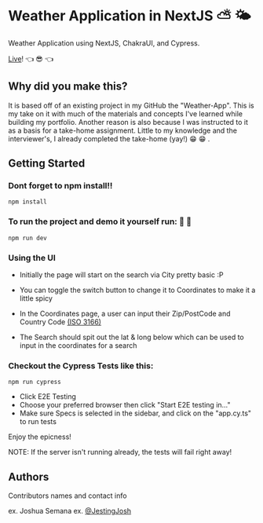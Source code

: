# Weather Application in NextJS :partly_sunny: :sun_behind_small_cloud:

Weather Application using NextJS, ChakraUI, and Cypress.

[Live](https://weather-app-jh.vercel.app/)! :point_left: :sunglasses: :point_left:

## Why did you make this?

It is based off of an existing project in my GitHub the "Weather-App". This is my take on it with much of the materials and concepts I've learned while building my portfolio. Another reason is also because I was instructed to it as a basis for a take-home assignment. Little to my knowledge and the interviewer's, I already completed the take-home (yay!) :grin: :grin: .

## Getting Started

### Dont forget to npm install!!

```
npm install
```

### To run the project and demo it yourself run: :running: :running:

```
npm run dev
```

### Using the UI

- Initially the page will start on the search via City pretty basic :P
- You can toggle the switch button to change it to Coordinates to make it a little spicy
- In the Coordinates page, a user can input their Zip/PostCode and Country Code [(ISO 3166)](https://en.wikipedia.org/wiki/List_of_ISO_3166_country_codes)

- The Search should spit out the lat & long below which can be used to input in the coordinates for a search

### Checkout the Cypress Tests like this:

```
npm run cypress
```

- Click E2E Testing
- Choose your preferred browser then click "Start E2E testing in..."
- Make sure Specs is selected in the sidebar, and click on the "app.cy.ts" to run tests

Enjoy the epicness!

NOTE: If the server isn't running already, the tests will fail right away!

## Authors

Contributors names and contact info

ex. Joshua Semana
ex. [@JestingJosh](https://twitter.com/jestingjosh)
